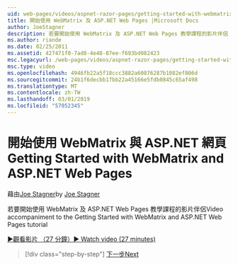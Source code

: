 ```yaml
---
uid: web-pages/videos/aspnet-razor-pages/getting-started-with-webmatrix-and-aspnet-web-pages
title: 開始使用 WebMatrix 及 ASP.NET Web Pages |Microsoft Docs
author: JoeStagner
description: 若要開始使用 WebMatrix 及 ASP.NET Web Pages 教學課程的影片伴侶
ms.author: riande
ms.date: 02/25/2011
ms.assetid: 427471f0-7ad8-4e48-87ee-f693bd082423
msc.legacyurl: /web-pages/videos/aspnet-razor-pages/getting-started-with-webmatrix-and-aspnet-web-pages
msc.type: video
ms.openlocfilehash: 4946fb22a5f18ccc3882a60876287b1082ef806d
ms.sourcegitcommit: 24b1f6decbb17bb22a45166e5fdb0845c65af498
ms.translationtype: MT
ms.contentlocale: zh-TW
ms.lasthandoff: 03/01/2019
ms.locfileid: "57052345"
---
```

<a name="getting-started-with-webmatrix-and-aspnet-web-pages"></a><span data-ttu-id="06fcb-103">開始使用 WebMatrix 與 ASP.NET 網頁</span><span class="sxs-lookup"><span data-stu-id="06fcb-103">Getting Started with WebMatrix and ASP.NET Web Pages</span></span>
====================
<span data-ttu-id="06fcb-104">藉由[Joe Stagner](https://github.com/JoeStagner)</span><span class="sxs-lookup"><span data-stu-id="06fcb-104">by [Joe Stagner](https://github.com/JoeStagner)</span></span>

<span data-ttu-id="06fcb-105">若要開始使用 WebMatrix 及 ASP.NET Web Pages 教學課程的影片伴侶</span><span class="sxs-lookup"><span data-stu-id="06fcb-105">Video accompaniment to the Getting Started with WebMatrix and ASP.NET Web Pages tutorial</span></span>

[<span data-ttu-id="06fcb-106">&#9654;觀看影片 （27 分鐘）</span><span class="sxs-lookup"><span data-stu-id="06fcb-106">&#9654; Watch video (27 minutes)</span></span>](https://channel9.msdn.com/Blogs/ASP-NET-Site-Videos/getting-started-with-webmatrix-and-aspnet-web-pages)

> [!div class="step-by-step"]
> [<span data-ttu-id="06fcb-107">下一步</span><span class="sxs-lookup"><span data-stu-id="06fcb-107">Next</span></span>](introduction-to-aspnet-web-programming-using-the-razor-syntax.md)
